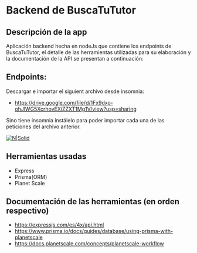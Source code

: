 # Backend de BuscaTuTutor

## Descripción de la app
Aplicación backend hecha en nodeJs que contiene los endpoints de BuscaTuTutor, el detalle de las herramientas utilizadas para su elaboración y la documentación de la API se presentan a continuación:

## Endpoints:
Descargar e importar el siguient archivo desde insomnia:
- https://drive.google.com/file/d/1Fx9dxo-ohJlWG5XcrhovEXiZZXT1Mg1V/view?usp=sharing

Sino tiene insomnia instálelo para poder importar cada una de las peticiones del archivo anterior.

[![N|Solid](https://img.stackshare.io/service/6406/thumb_retina_qLPJL1NZ.jpg)](https://insomnia.rest/download)

## Herramientas usadas
- Express
- Prisma(ORM)
- Planet Scale

## Documentación de las herramientas (en orden respectivo)
- https://expressjs.com/es/4x/api.html
- https://www.prisma.io/docs/guides/database/using-prisma-with-planetscale
- https://docs.planetscale.com/concepts/planetscale-workflow
